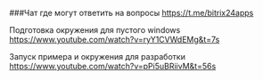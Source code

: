 ###Чат где могут ответить на вопросы
https://t.me/bitrix24apps


Подготовка окружения для пустого windows
https://www.youtube.com/watch?v=ryY1CVWdEMg&t=7s


Запуск примера и окружения для разработки
https://www.youtube.com/watch?v=pPi5uBRiivM&t=56s